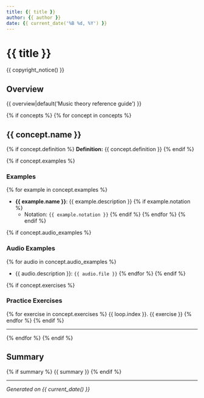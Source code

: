 ```yaml
---
title: {{ title }}
author: {{ author }}
date: {{ current_date('%B %d, %Y') }}
---
```


# {{ title }}

{{ copyright_notice() }}

## Overview

{{ overview|default('Music theory reference guide') }}

{% if concepts %}
{% for concept in concepts %}
## {{ concept.name }}

{% if concept.definition %}
**Definition:** {{ concept.definition }}
{% endif %}

{% if concept.examples %}
### Examples

{% for example in concept.examples %}
- **{{ example.name }}**: {{ example.description }}
  {% if example.notation %}
  - Notation: `{{ example.notation }}`
  {% endif %}
{% endfor %}
{% endif %}

{% if concept.audio_examples %}
### Audio Examples
{% for audio in concept.audio_examples %}
- {{ audio.description }}: `{{ audio.file }}`
{% endfor %}
{% endif %}

{% if concept.exercises %}
### Practice Exercises
{% for exercise in concept.exercises %}
{{ loop.index }}. {{ exercise }}
{% endfor %}
{% endif %}

---
{% endfor %}
{% endif %}

## Summary

{% if summary %}
{{ summary }}
{% endif %}

---
*Generated on {{ current_date() }}*
